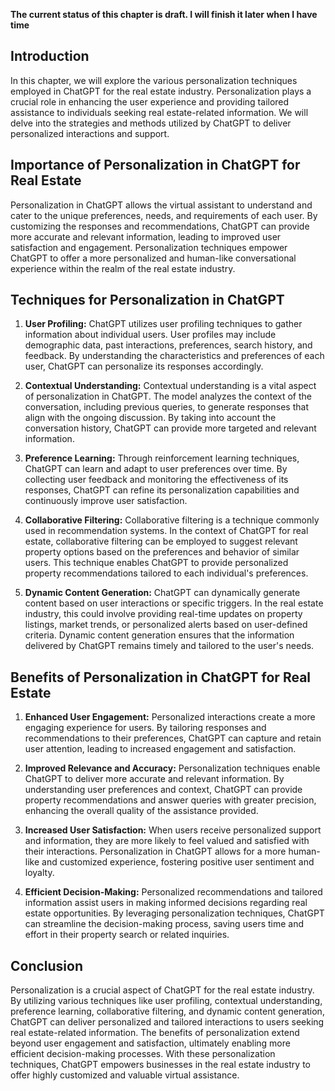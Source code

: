 **The current status of this chapter is draft. I will finish it later when I have time**

Introduction
------------

In this chapter, we will explore the various personalization techniques employed in ChatGPT for the real estate industry. Personalization plays a crucial role in enhancing the user experience and providing tailored assistance to individuals seeking real estate-related information. We will delve into the strategies and methods utilized by ChatGPT to deliver personalized interactions and support.

Importance of Personalization in ChatGPT for Real Estate
--------------------------------------------------------

Personalization in ChatGPT allows the virtual assistant to understand and cater to the unique preferences, needs, and requirements of each user. By customizing the responses and recommendations, ChatGPT can provide more accurate and relevant information, leading to improved user satisfaction and engagement. Personalization techniques empower ChatGPT to offer a more personalized and human-like conversational experience within the realm of the real estate industry.

Techniques for Personalization in ChatGPT
-----------------------------------------

1. **User Profiling:** ChatGPT utilizes user profiling techniques to gather information about individual users. User profiles may include demographic data, past interactions, preferences, search history, and feedback. By understanding the characteristics and preferences of each user, ChatGPT can personalize its responses accordingly.

2. **Contextual Understanding:** Contextual understanding is a vital aspect of personalization in ChatGPT. The model analyzes the context of the conversation, including previous queries, to generate responses that align with the ongoing discussion. By taking into account the conversation history, ChatGPT can provide more targeted and relevant information.

3. **Preference Learning:** Through reinforcement learning techniques, ChatGPT can learn and adapt to user preferences over time. By collecting user feedback and monitoring the effectiveness of its responses, ChatGPT can refine its personalization capabilities and continuously improve user satisfaction.

4. **Collaborative Filtering:** Collaborative filtering is a technique commonly used in recommendation systems. In the context of ChatGPT for real estate, collaborative filtering can be employed to suggest relevant property options based on the preferences and behavior of similar users. This technique enables ChatGPT to provide personalized property recommendations tailored to each individual's preferences.

5. **Dynamic Content Generation:** ChatGPT can dynamically generate content based on user interactions or specific triggers. In the real estate industry, this could involve providing real-time updates on property listings, market trends, or personalized alerts based on user-defined criteria. Dynamic content generation ensures that the information delivered by ChatGPT remains timely and tailored to the user's needs.

Benefits of Personalization in ChatGPT for Real Estate
------------------------------------------------------

1. **Enhanced User Engagement:** Personalized interactions create a more engaging experience for users. By tailoring responses and recommendations to their preferences, ChatGPT can capture and retain user attention, leading to increased engagement and satisfaction.

2. **Improved Relevance and Accuracy:** Personalization techniques enable ChatGPT to deliver more accurate and relevant information. By understanding user preferences and context, ChatGPT can provide property recommendations and answer queries with greater precision, enhancing the overall quality of the assistance provided.

3. **Increased User Satisfaction:** When users receive personalized support and information, they are more likely to feel valued and satisfied with their interactions. Personalization in ChatGPT allows for a more human-like and customized experience, fostering positive user sentiment and loyalty.

4. **Efficient Decision-Making:** Personalized recommendations and tailored information assist users in making informed decisions regarding real estate opportunities. By leveraging personalization techniques, ChatGPT can streamline the decision-making process, saving users time and effort in their property search or related inquiries.

Conclusion
----------

Personalization is a crucial aspect of ChatGPT for the real estate industry. By utilizing various techniques like user profiling, contextual understanding, preference learning, collaborative filtering, and dynamic content generation, ChatGPT can deliver personalized and tailored interactions to users seeking real estate-related information. The benefits of personalization extend beyond user engagement and satisfaction, ultimately enabling more efficient decision-making processes. With these personalization techniques, ChatGPT empowers businesses in the real estate industry to offer highly customized and valuable virtual assistance.
